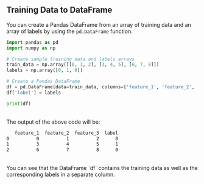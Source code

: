 ## Training Data to DataFrame

You can create a Pandas DataFrame from an array of training data and an array of labels by using the `pd.DataFrame` function.

```python
import pandas as pd
import numpy as np

# Create sample training data and labels arrays
train_data = np.array([[0, 1, 2], [3, 4, 5], [6, 7, 8]])
labels = np.array([0, 1, 0])

# Create a Pandas DataFrame
df = pd.DataFrame(data=train_data, columns=['feature_1', 'feature_2', 'feature_3'])
df['label'] = labels

print(df)
```

<br>
The output of the above code will be:

```css
   feature_1  feature_2  feature_3  label
0          0          1          2      0
1          3          4          5      1
2          6          7          8      0
```

<br>
You can see that the DataFrame `df` contains the training data as well as the corresponding labels in a separate column.

<br>

